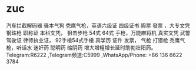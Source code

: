 # zuc
汽车拦截解码器 骚本气狗 秃鹰气枪，英语六级证 四级证书 醱票 發票 ，大专文凭 钢珠枪 职称证 本科文凭， 狙击步枪 54式 64式 手枪，万能麻将机 真实文凭 武警驾驶证 律师执业证， 92手槍54式手槍  真学历 证件 发票， 气枪 打猎枪 秃鹰气枪，听话水 迷奸药 聪明药 缩阴药 增大增粗增长延时助勃壮阳药。Telegram:R6222 ,Telegram频道:C5999  ,WhatsApp/Phone: +86 136 6622 3784
